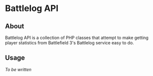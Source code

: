 Battlelog API
=====

About
-----
Battlelog API is a collection of PHP classes that attempt to make getting player statistics from Battlefield 3's Battlelog service easy to do.


Usage
-----
*To be written*